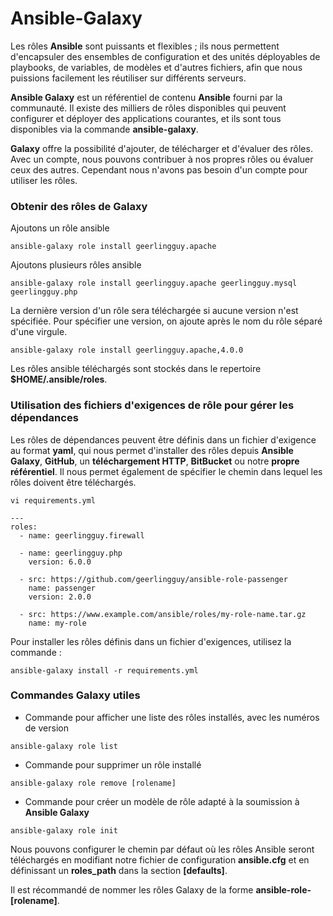 # Ansible-Galaxy

Les rôles **Ansible** sont puissants et flexibles ; ils nous permettent d'encapsuler des ensembles de configuration et des unités déployables de playbooks, de variables, de modèles et d'autres fichiers, afin que nous puissions facilement les réutiliser sur différents serveurs.

**Ansible Galaxy** est un référentiel de contenu **Ansible** fourni par la communauté. Il existe des milliers de rôles disponibles qui peuvent configurer et déployer des applications courantes, et ils sont tous disponibles via la commande **ansible-galaxy**.

**Galaxy** offre la possibilité d'ajouter, de télécharger et d'évaluer des rôles. Avec un compte, nous pouvons contribuer à nos propres rôles ou évaluer ceux des autres. Cependant nous n'avons pas besoin d'un compte pour utiliser les rôles.

### Obtenir des rôles de Galaxy

Ajoutons un rôle ansible

```
ansible-galaxy role install geerlingguy.apache
```

Ajoutons plusieurs rôles ansible

```
ansible-galaxy role install geerlingguy.apache geerlingguy.mysql geerlingguy.php
```

La dernière version d'un rôle sera téléchargée si aucune version n'est spécifiée. Pour spécifier une version, on ajoute après le nom du rôle séparé d'une virgule.

```
ansible-galaxy role install geerlingguy.apache,4.0.0
```

Les rôles ansible téléchargés sont stockés dans le repertoire **$HOME/.ansible/roles**.

### Utilisation des fichiers d'exigences de rôle pour gérer les dépendances

Les rôles de dépendances peuvent être définis dans un fichier d'exigence au format **yaml**, qui nous permet d'installer des rôles depuis **Ansible Galaxy**, **GitHub**, un **téléchargement HTTP**, **BitBucket** ou notre **propre référentiel**. Il nous permet également de spécifier le chemin dans lequel les rôles doivent être téléchargés.


```
vi requirements.yml
```

```
---
roles:
  - name: geerlingguy.firewall
  
  - name: geerlingguy.php
    version: 6.0.0
  
  - src: https://github.com/geerlingguy/ansible-role-passenger
    name: passenger
    version: 2.0.0
  
  - src: https://www.example.com/ansible/roles/my-role-name.tar.gz
    name: my-role  
```

Pour installer les rôles définis dans un fichier d'exigences, utilisez la commande :

```
ansible-galaxy install -r requirements.yml
```

### Commandes Galaxy utiles

- Commande pour afficher une liste des rôles installés, avec les numéros de version

```
ansible-galaxy role list
```

- Commande pour supprimer un rôle installé

```
ansible-galaxy role remove [rolename]
```

- Commande pour créer un modèle de rôle adapté à la soumission à **Ansible Galaxy**

```
ansible-galaxy role init
```

Nous pouvons configurer le chemin par défaut où les rôles Ansible seront téléchargés en modifiant notre fichier de configuration **ansible.cfg** et en définissant un **roles_path** dans la section **[defaults]**.

Il est récommandé de nommer les rôles Galaxy de la forme **ansible-role-[rolename]**.